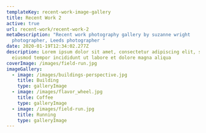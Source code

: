 ```yaml
---
templateKey: recent-work-image-gallery
title: Recent Work 2
active: true
url: recent-work/recent-work-2
metaDescription: "Recent work photography gallery by suzanne wright
  photographer, Leeds photographer "
date: 2020-01-19T12:34:02.277Z
description: Lorem ipsum dolor sit amet, consectetur adipiscing elit, sed do
  eiusmod tempor incididunt ut labore et dolore magna aliqua
coverImage: /images/field-run.jpg
imageGallery:
  - image: /images/buildings-perspective.jpg
    title: Building
    type: galleryImage
  - image: /images/flavor_wheel.jpg
    title: Coffee
    type: galleryImage
  - image: /images/field-run.jpg
    title: Running
    type: galleryImage
---
```

